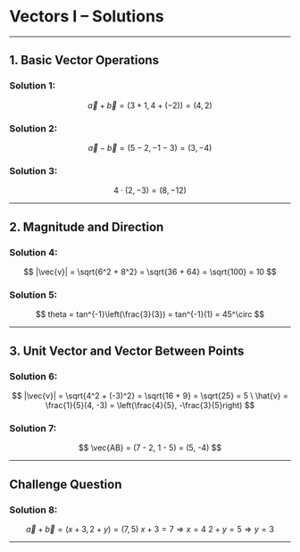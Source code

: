 
# Vectors I – Solutions

---

## **1. Basic Vector Operations**

### Solution 1:

$$
\vec{a} + \vec{b} = (3+1, 4+(-2)) = (4, 2)
$$

### Solution 2:

$$
\vec{a} - \vec{b} = (5-2, -1-3) = (3, -4)
$$

### Solution 3:

$$
4 \cdot (2, -3) = (8, -12)
$$

---

## **2. Magnitude and Direction**

### Solution 4:

$$
|\vec{v}| = \sqrt{6^2 + 8^2} = \sqrt{36 + 64} = \sqrt{100} = 10
$$

### Solution 5:

$$
	theta = tan^{-1}\left(\frac{3}{3}) = tan^{-1}(1) = 45^\circ
$$

---

## **3. Unit Vector and Vector Between Points**

### Solution 6:

$$
|\vec{v}| = \sqrt{4^2 + (-3)^2} = \sqrt{16 + 9} = \sqrt{25} = 5 \
\hat{v} = \frac{1}{5}(4, -3) = \left(\frac{4}{5}, -\frac{3}{5}right)
$$

### Solution 7:
$$
\vec{AB} = (7 - 2, 1 - 5) = (5, -4)
$$

---

## Challenge Question

### Solution 8:
$$
\vec{a} + \vec{b} = (x + 3, 2 + y) = (7, 5) \
x + 3 = 7 \Rightarrow x = 4 \
2 + y = 5 \Rightarrow y = 3
$$

---
